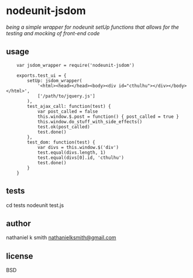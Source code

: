 # nodeunit-jsdom

_being a simple wrapper for nodeunit setUp functions that allows for the testing and mocking of front-end code_

## usage

        var jsdom_wrapper = require('nodeunit-jsdom')

        exports.test_ui = {
            setUp: jsdom_wrapper(
                '<html><head></head><body><div id="cthulhu"></div></body></html>',
                ['/path/to/jquery.js']
            ),
            test_ajax_call: function(test) {
                var post_called = false
                this.window.$.post = function() { post_called = true }
                this.window.do_stuff_with_side_effects()
                test.ok(post_called)
                test.done()
            },
            test_dom: function(test) {
                var divs = this.window.$('div')
                test.equal(divs.length, 1)
                test.equal(divs[0].id, 'cthulhu')
                test.done()
            }
        }

## tests

cd tests
nodeunit test.js

## author

nathaniel k smith <nathanielksmith@gmail.com>

## license

BSD

